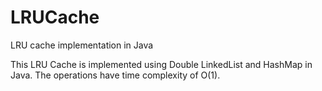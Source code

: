 # LRUCache
LRU cache implementation in Java

This LRU Cache is implemented using Double LinkedList and HashMap in Java. The operations have time complexity of O(1). 
